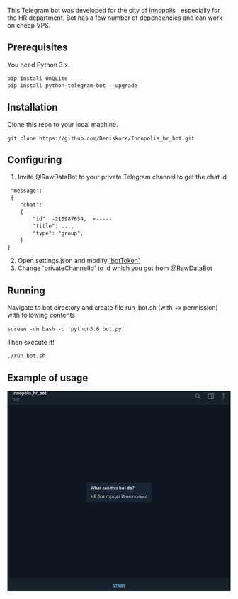 This Telegram bot was developed for the city of [Innopolis](https://en.wikipedia.org/wiki/Innopolis) , especially for the HR department.
Bot has a few number of dependencies and can work on cheap VPS.

## Prerequisites
You need Python 3.x.
```
pip install UnQLite
pip install python-telegram-bot --upgrade

```


## Installation
Clone this repo to your local machine.
```
git clone https://github.com/Deniskore/Innopolis_hr_bot.git
```

## Configuring
1. Invite @RawDataBot to your private Telegram channel to get the chat id
```
 "message": 
 {
    "chat": 
    {
        "id": -210987654,  <-----
        "title": ...,
        "type": "group",
    }
}
```
2. Open settings.json and modify ['botToken'](https://core.telegram.org/bots#6-botfather)
3. Change 'privateChannelId' to id which you got from @RawDataBot

## Running
Navigate to bot directory and create file run_bot.sh (with +x permission) with following contents
```
screen -dm bash -c 'python3.6 bot.py'
```
Then execute it!
```
./run_bot.sh
```
## Example of usage
![](show.gif)
